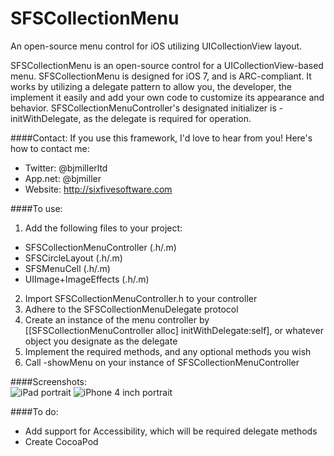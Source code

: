 SFSCollectionMenu
=================

An open-source menu control for iOS utilizing UICollectionView layout.

SFSCollectionMenu is an open-source control for a UICollectionView-based menu. SFSCollectionMenu is designed for iOS 7, and is ARC-compliant. It works by utilizing a delegate pattern to allow you, the developer, the implement it easily and add your own code to customize its appearance and behavior. SFSCollectionMenuController's designated initializer is -initWithDelegate, as the delegate is required for operation.

####Contact:
If you use this framework, I'd love to hear from you! Here's how to contact me:
* Twitter: @bjmillerltd
* App.net: @bjmiller
* Website: http://sixfivesoftware.com

####To use:  
1. Add the following files to your project:
 * SFSCollectionMenuController (.h/.m)
 * SFSCircleLayout (.h/.m)
 * SFSMenuCell (.h/.m)
 * UIImage+ImageEffects (.h/.m) 
2. Import SFSCollectionMenuController.h to your controller  
3. Adhere to the SFSCollectionMenuDelegate protocol  
4. Create an instance of the menu controller by [[SFSCollectionMenuController alloc] initWithDelegate:self], or whatever object you designate as the delegate  
5. Implement the required methods, and any optional methods you wish  
6. Call -showMenu on your instance of SFSCollectionMenuController  

####Screenshots:  
![iPad portrait](https://raw.github.com/SixFiveSoftware/SFSCollectionMenu/master/iPad.png) ![iPhone 4 inch portrait](https://raw.github.com/SixFiveSoftware/SFSCollectionMenu/master/iPhone.png)

####To do:  
* Add support for Accessibility, which will be required delegate methods
* Create CocoaPod

